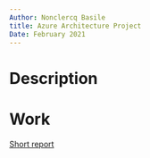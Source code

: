 ```yaml
---
Author: Nonclercq Basile
title: Azure Architecture Project 
Date: February 2021
---
```


# Description 


# Work

[Short report](../public/AzureProject.pdf)